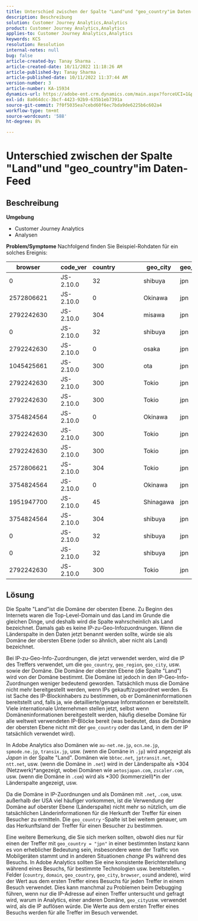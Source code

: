 ```yaml
---
title: Unterschied zwischen der Spalte "Land"und "geo_country"im Daten-Feed
description: Beschreibung
solution: Customer Journey Analytics,Analytics
product: Customer Journey Analytics,Analytics
applies-to: Customer Journey Analytics,Analytics
keywords: KCS
resolution: Resolution
internal-notes: null
bug: false
article-created-by: Tanay Sharma .
article-created-date: 10/11/2022 11:18:26 AM
article-published-by: Tanay Sharma .
article-published-date: 10/11/2022 11:37:44 AM
version-number: 3
article-number: KA-15934
dynamics-url: https://adobe-ent.crm.dynamics.com/main.aspx?forceUCI=1&pagetype=entityrecord&etn=knowledgearticle&id=49eac867-5649-ed11-bba2-0022480868ff
exl-id: 8a064dcc-3bcf-4423-92b9-635b1eb7391a
source-git-commit: 7f0f5035ea7cebd60f6ec7bda9de6225b6c602a4
workflow-type: tm+mt
source-wordcount: '588'
ht-degree: 8%

---
```


# Unterschied zwischen der Spalte &quot;Land&quot;und &quot;geo_country&quot;im Daten-Feed

## Beschreibung

<b>Umgebung</b>
- Customer Journey Analytics
- Analysen



<b>Problem/Symptome</b>
Nachfolgend finden Sie Beispiel-Rohdaten für ein solches Ereignis:


| browser |   | code_ver | country |   |   |   | geo_city | geo_country |   |   |   |   |
| --- | --- | --- | --- | --- | --- | --- | --- | --- | --- | --- | --- | --- |
| 0 |   | JS-2.10.0 | 32 |   |   |   | shibuya | jpn |   |   |   |   |
| 2572806621 |   | JS-2.10.0 | 0 |   |   |   | Okinawa | jpn |   |   |   |   |
| 2792242630 |   | JS-2.10.0 | 304 |   |   |   | misawa | jpn |   |   |   |   |
| 0 |   | JS-2.10.0 | 32 |   |   |   | shibuya | jpn |   |   |   |   |
| 2792242630 |   | JS-2.10.0 | 0 |   |   |   | osaka | jpn |   |   |   |   |
| 1045425661 |   | JS-2.10.0 | 300 |   |   |   | ota | jpn |   |   |   |   |
| 2792242630 |   | JS-2.10.0 | 300 |   |   |   | Tokio | jpn |   |   |   |   |
| 2792242630 |   | JS-2.10.0 | 300 |   |   |   | Tokio | jpn |   |   |   |   |
| 3754824564 |   | JS-2.10.0 | 0 |   |   |   | Okinawa | jpn |   |   |   |   |
| 2792242630 |   | JS-2.10.0 | 300 |   |   |   | Tokio | jpn |   |   |   |   |
| 2792242630 |   | JS-2.10.0 | 300 |   |   |   | Tokio | jpn |   |   |   |   |
| 2572806621 |   | JS-2.10.0 | 304 |   |   |   | Tokio | jpn |   |   |   |   |
| 3754824564 |   | JS-2.10.0 | 0 |   |   |   | Okinawa | jpn |   |   |   |   |
| 1951947700 |   | JS-2.10.0 | 45 |   |   |   | Shinagawa | jpn |   |   |   |   |
| 3754824564 |   | JS-2.10.0 | 304 |   |   |   | shibuya | jpn |   |   |   |   |
| 0 |   | JS-2.10.0 | 32 |   |   |   | shibuya | jpn |   |   |   |   |
| 0 |   | JS-2.10.0 | 32 |   |   |   | shibuya | jpn |   |   |   |   |
| 2792242630 |   | JS-2.10.0 | 300 |   |   |   | Tokio | jpn |   |   |   |   |





## Lösung


Die Spalte &quot;Land&quot;ist die Domäne der obersten Ebene. Zu Beginn des Internets waren die Top-Level-Domain und das Land im Grunde die gleichen Dinge, und deshalb wird die Spalte wahrscheinlich als Land bezeichnet. Damals gab es keine IP-zu-Geo-Infozuordnungen. Wenn die Länderspalte in den Daten jetzt benannt werden sollte, würde sie als Domäne der obersten Ebene (oder so ähnlich, aber nicht als Land) bezeichnet.

Bei IP-zu-Geo-Info-Zuordnungen, die jetzt verwendet werden, wird die IP des Treffers verwendet, um die `geo_country`, `geo_region`, `geo_city`, usw. sowie der Domäne. Die Domäne der obersten Ebene (die Spalte &quot;Land&quot;) wird von der Domäne bestimmt. Die Domäne ist jedoch in den IP-Geo-Info-Zuordnungen weniger bedeutend geworden.
Tatsächlich muss die Domäne nicht mehr bereitgestellt werden, wenn IPs gekauft/zugeordnet werden. Es ist Sache des IP-Blockinhabers zu bestimmen, ob er Domäneninformationen bereitstellt und, falls ja, wie detaillierte/genaue Informationen er bereitstellt. Viele internationale Unternehmen stellen jetzt, selbst wenn Domäneninformationen bereitgestellt werden, häufig dieselbe Domäne für alle weltweit verwendeten IP-Blöcke bereit (was bedeutet, dass die Domäne der obersten Ebene nicht mit der `geo_country` oder das Land, in dem der IP tatsächlich verwendet wird).

In Adobe Analytics also Domänen wie `au-net.ne.jp`, `ocn.ne.jp`, `spmode.ne.jp`, `transix.jp`, usw. (wenn die Domäne in `.jp`) wird angezeigt als *Japan* in der Spalte &quot;Land&quot;. Domänen wie `bbtec.net`, `jptransit.net`, `ntt.net`, usw. (wenn die Domäne in `.net`) wird in der Länderspalte als *304 (Netzwerk)*angezeigt, wobei Domänen wie `aetosjapan.com`, `zscaler.com`, usw. (wenn die Domäne in `.com`) wird als *300 (kommerziell)*in der Länderspalte angezeigt, usw.

Da die Domäne in IP-Zuordnungen und als Domänen mit `.net`, `.com`, usw. außerhalb der USA viel häufiger vorkommen, ist die Verwendung der Domäne auf oberster Ebene (Länderspalte) nicht mehr so nützlich, um die tatsächlichen Länderinformationen für die Herkunft der Treffer für einen Besucher zu ermitteln. Die `geo_country` -Spalte ist bei weitem genauer, um das Herkunftsland der Treffer für einen Besucher zu bestimmen.

Eine weitere Bemerkung, die Sie sich merken sollten, obwohl dies nur für einen der Treffer mit `geo_country = "jpn"` in einer bestimmten Instanz kann es von erheblicher Bedeutung sein, insbesondere wenn der Traffic von Mobilgeräten stammt und in anderen Situationen *change* IPs während des Besuchs. In Adobe Analytics sollten Sie eine konsistente Berichterstellung während eines Besuchs, für bestimmte Technologien usw. bereitstellen. -Felder (`country`, `domain`, `geo_country`, `geo_city`, `browser`, `os`und andere), wird der Wert aus dem ersten Treffer eines Besuchs für jeden Treffer in einem Besuch verwendet. Dies kann manchmal zu Problemen beim Debugging führen, wenn nur die IP-Adresse auf einen Treffer untersucht und gefragt wird, warum in Analytics, einer anderen Domäne, `geo_city`usw. verwendet wird, als die IP auflösen würde. Die Werte aus dem ersten Treffer eines Besuchs werden für alle Treffer im Besuch verwendet.
